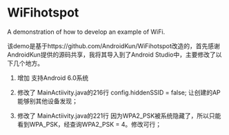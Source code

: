 # WiFihotspot
A demonstration of how to develop an example of WiFi.

该demo是基于https://github.com/AndroidKun/WiFihotspot改造的，首先感谢AndroidKun提供的源码共享，我将其导入到了Android Studio中，主要修改了以下几个地方。

1. 增加    <uses-permission android:name="android.permission.WRITE_SETTINGS"/> 支持Android 6.0系统
2. 修改了 MainActiivity.java的216行 config.hiddenSSID = false; 让创建的AP能够别其他设备发现；

3. 修改了 MainActiivity.java的221行 因为WPA2_PSK被系统隐藏了，所以只能看到WPA_PSK，经查询WPA2_PSK = 4。修改可行；
 